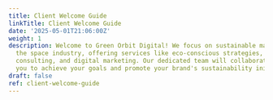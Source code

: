 ```yaml
---
title: Client Welcome Guide
linkTitle: Client Welcome Guide
date: '2025-05-01T21:06:00Z'
weight: 1
description: Welcome to Green Orbit Digital! We focus on sustainable marketing in
  the space industry, offering services like eco-conscious strategies, sustainability
  consulting, and digital marketing. Our dedicated team will collaborate closely with
  you to achieve your goals and promote your brand's sustainability initiatives.
draft: false
ref: client-welcome-guide
---
```



